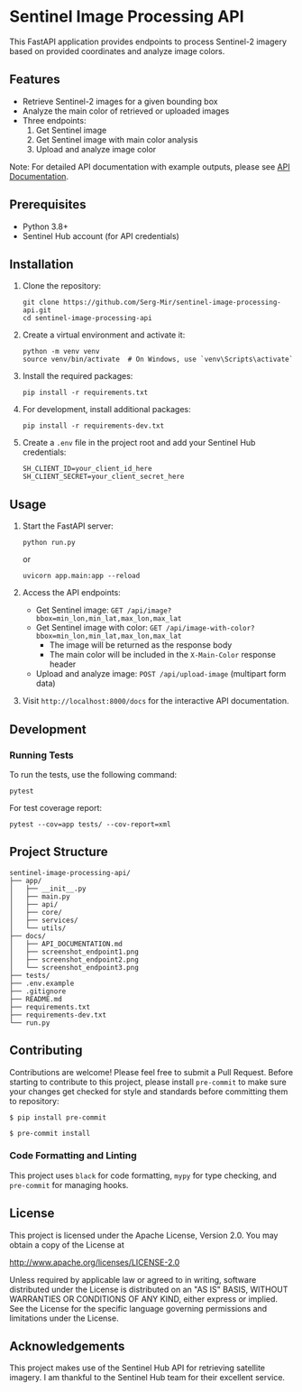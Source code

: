 # Sentinel Image Processing API

This FastAPI application provides endpoints to process Sentinel-2 imagery based on provided coordinates and analyze image colors.

## Features

- Retrieve Sentinel-2 images for a given bounding box
- Analyze the main color of retrieved or uploaded images
- Three endpoints:
  1. Get Sentinel image
  2. Get Sentinel image with main color analysis
  3. Upload and analyze image color

Note: For detailed API documentation with example outputs, please see [API Documentation](docs/API_DOCUMENTATION.md).


## Prerequisites

- Python 3.8+
- Sentinel Hub account (for API credentials)

## Installation

1. Clone the repository:
   ```
   git clone https://github.com/Serg-Mir/sentinel-image-processing-api.git
   cd sentinel-image-processing-api
   ```

2. Create a virtual environment and activate it:
   ```
   python -m venv venv
   source venv/bin/activate  # On Windows, use `venv\Scripts\activate`
   ```

3. Install the required packages:
   ```
   pip install -r requirements.txt
   ```

4. For development, install additional packages:
   ```
   pip install -r requirements-dev.txt
   ```

5. Create a `.env` file in the project root and add your Sentinel Hub credentials:
   ```
   SH_CLIENT_ID=your_client_id_here
   SH_CLIENT_SECRET=your_client_secret_here
   ```

## Usage

1. Start the FastAPI server:
   ```
   python run.py
   ```
   or

   ```
   uvicorn app.main:app --reload
   ```

2. Access the API endpoints:
   - Get Sentinel image: `GET /api/image?bbox=min_lon,min_lat,max_lon,max_lat`
   - Get Sentinel image with color: `GET /api/image-with-color?bbox=min_lon,min_lat,max_lon,max_lat`
     - The image will be returned as the response body
     - The main color will be included in the `X-Main-Color` response header
   - Upload and analyze image: `POST /api/upload-image` (multipart form data)

3. Visit `http://localhost:8000/docs` for the interactive API documentation.


## Development

### Running Tests

To run the tests, use the following command:

```
pytest
```

For test coverage report:

```
pytest --cov=app tests/ --cov-report=xml
```

## Project Structure

```
sentinel-image-processing-api/
├── app/
│   ├── __init__.py
│   ├── main.py
│   ├── api/
│   ├── core/
│   ├── services/
│   └── utils/
├── docs/
│   ├── API_DOCUMENTATION.md
│   ├── screenshot_endpoint1.png
│   ├── screenshot_endpoint2.png
│   └── screenshot_endpoint3.png
├── tests/
├── .env.example
├── .gitignore
├── README.md
├── requirements.txt
├── requirements-dev.txt
└── run.py
```

## Contributing

Contributions are welcome! Please feel free to submit a Pull Request.
Before starting to contribute to this project, please install `pre-commit` to make
sure your changes get checked for style and standards before committing them to repository:

    $ pip install pre-commit

    $ pre-commit install

### Code Formatting and Linting

This project uses `black` for code formatting, `mypy` for type checking, and `pre-commit` for managing hooks.


## License

This project is licensed under the Apache License, Version 2.0. You may obtain a copy of the License at

http://www.apache.org/licenses/LICENSE-2.0

Unless required by applicable law or agreed to in writing, software distributed under the License is distributed on an "AS IS" BASIS, WITHOUT WARRANTIES OR CONDITIONS OF ANY KIND, either express or implied. See the License for the specific language governing permissions and limitations under the License.

## Acknowledgements

This project makes use of the Sentinel Hub API for retrieving satellite imagery. I am thankful to the Sentinel Hub team for their excellent service.
